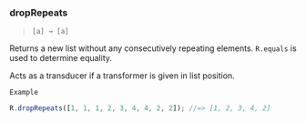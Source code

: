 ### dropRepeats

> `[a] → [a]`

Returns a new list without any consecutively repeating elements. `R.equals` is used to determine equality.

Acts as a transducer if a transformer is given in list position.

`Example`

```js
R.dropRepeats([1, 1, 1, 2, 3, 4, 4, 2, 2]); //=> [1, 2, 3, 4, 2]
```
